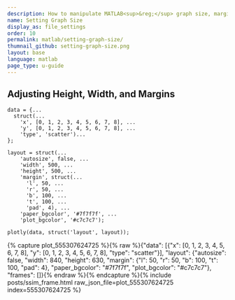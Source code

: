 ```yaml
---
description: How to manipulate MATLAB<sup>&reg;</sup> graph size, margins and background color.
name: Setting Graph Size
display_as: file_settings
order: 10
permalink: matlab/setting-graph-size/
thumnail_github: setting-graph-size.png
layout: base
language: matlab
page_type: u-guide
---
```



## Adjusting Height, Width, and Margins


```{matlab}
data = {...
  struct(...
    'x', [0, 1, 2, 3, 4, 5, 6, 7, 8], ...
    'y', [0, 1, 2, 3, 4, 5, 6, 7, 8], ...
    'type', 'scatter')...
};

layout = struct(...
    'autosize', false, ...
    'width', 500, ...
    'height', 500, ...
    'margin', struct(...
      'l', 50, ...
      'r', 50, ...
      'b', 100, ...
      't', 100, ...
      'pad', 4), ...
    'paper_bgcolor', '#7f7f7f', ...
    'plot_bgcolor', '#c7c7c7');

plotly(data, struct('layout', layout));
```
{% capture plot_555307624725 %}{% raw %}{"data": [{"x": [0, 1, 2, 3, 4, 5, 6, 7, 8], "y": [0, 1, 2, 3, 4, 5, 6, 7, 8], "type": "scatter"}], "layout": {"autosize": false, "width": 840, "height": 630, "margin": {"l": 50, "r": 50, "b": 100, "t": 100, "pad": 4}, "paper_bgcolor": "#7f7f7f", "plot_bgcolor": "#c7c7c7"}, "frames": []}{% endraw %}{% endcapture %}{% include posts/ssim_frame.html raw_json_file=plot_555307624725 index=555307624725 %}


<!--------------------- EXAMPLE  BREAK ------------------------->
